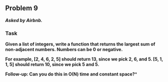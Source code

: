 ## Problem 9
***Asked by Airbnb.***
### Task
**Given a list of integers, write a function that returns the largest sum of non-adjacent numbers. Numbers can be 0 or negative.**

**For example, [2, 4, 6, 2, 5] should return 13, since we pick 2, 6, and 5. [5, 1, 1, 5] should return 10, since we pick 5 and 5.**

**Follow-up: Can you do this in O(N) time and constant space?***
